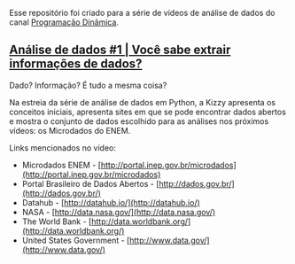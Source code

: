 Esse repositório foi criado para a série de vídeos de análise de dados do canal [Programação Dinâmica](http://youtube.com/programacaodinamica).

## [Análise de dados #1 | Você sabe extrair informações de dados?](https://youtu.be/RlGOaSPFtXc)

Dado? Informação? É tudo a mesma coisa?

Na estreia da série de análise de dados em Python, a Kizzy apresenta os conceitos iniciais, apresenta sites em que se pode encontrar dados abertos e mostra o conjunto de dados escolhido para as análises nos próximos vídeos: os Microdados do ENEM.

Links mencionados no vídeo:
* Microdados ENEM - [http://portal.inep.gov.br/microdados](http://portal.inep.gov.br/microdados)
* Portal Brasileiro de Dados Abertos - [http://dados.gov.br/](http://dados.gov.br/)
* Datahub - [http://datahub.io/](http://datahub.io/)
* NASA - [http://data.nasa.gov/](http://data.nasa.gov/)
* The World Bank - [http://data.worldbank.org/](http://data.worldbank.org/)
* United States Government - [http://www.data.gov/](http://www.data.gov/)
